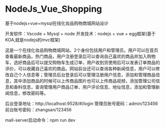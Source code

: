 # NodeJs_Vue_Shopping
基于nodejs+vue+mysql在线化妆品购物商城网站设计

开发软件：Vscode + Mysql + node
开发技术：nodejs + vue + egg框架(基于KOA,就是nodejs的mvc框架)

  这是一个在线化妆品购物商城网站，2个身份包括用户和管理员。用户可以在首页查看最新商品，热门商品，用户注册登录后可以查询自己喜欢的商品并加入购物车，选好商品后可以提交购物车生成订单，用户收到货使用后可以发表订单商品的评价，可以收藏自己喜欢的商品，网站前台还可以查询各种新闻信息，用户可以修改自己个人信息等；管理员后台登录后可以管理注册用户信息，添加和管理商品信息，其中添加商品的时候可以上传商品图片也可以上传商品视频，添加管理公司信息和香料信息，查询管理用户商品订单、用户评论信息、地址信息，添加和管理新闻信息，修改密码等。

后台登录地址：http://localhost:9528/#/login
管理员账号密码：admin/123456
前台账号密码：zhangsan/123456

mall-server启动命令：npm run dev
